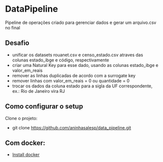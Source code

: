 # DataPipeline

Pipeline de operações criado para gerenciar dados e gerar um arquivo.csv no final
 
## Desafio

- unificar os datasets rouanet.csv e censo_estado.csv atraves das colunas estado_ibge e código, respectivamente
- criar uma Natural Key para esse dado, usando as colunas estado_ibge e valor_em_reais
- remover as linhas duplicadas de acordo com a surrogate key
- remover linhas com valor_em_reais = 0 ou quantidade = 0
- trocar os dados da coluna estado para a sigla da UF correspondente, ex.: Rio de Janeiro vira RJ

## Como configurar o setup

Clone o projeto:
* git clone https://github.com/aninhasalesp/data_pipeline.git

## Com docker:
* [Install docker](https://docs.docker.com/get-docker/)
